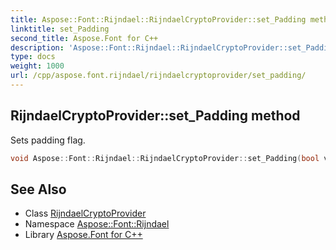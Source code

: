 ```yaml
---
title: Aspose::Font::Rijndael::RijndaelCryptoProvider::set_Padding method
linktitle: set_Padding
second_title: Aspose.Font for C++
description: 'Aspose::Font::Rijndael::RijndaelCryptoProvider::set_Padding method. Sets padding flag in C++.'
type: docs
weight: 1000
url: /cpp/aspose.font.rijndael/rijndaelcryptoprovider/set_padding/
---
```

## RijndaelCryptoProvider::set_Padding method


Sets padding flag.

```cpp
void Aspose::Font::Rijndael::RijndaelCryptoProvider::set_Padding(bool value)
```

## See Also

* Class [RijndaelCryptoProvider](../)
* Namespace [Aspose::Font::Rijndael](../../)
* Library [Aspose.Font for C++](../../../)
